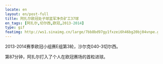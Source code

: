 ```yaml
---
locate: en
layout: en/post-full
title: 阿扎尔欧冠处子球蓝军净负矿工37球
en_tags: [阿扎尔,切尔西,欧冠,2013-2014]
type: gif
featimg: http://ws1.sinaimg.cn/large/7bb8bd97gy1fxzei6h46bg20bj04vnpe.gif
---
```


2013-2014赛季欧冠小组赛E组第3轮，沙尔克040-3切尔西。

第87分钟，阿扎尔打入了个人在欧冠赛场的首粒进球。